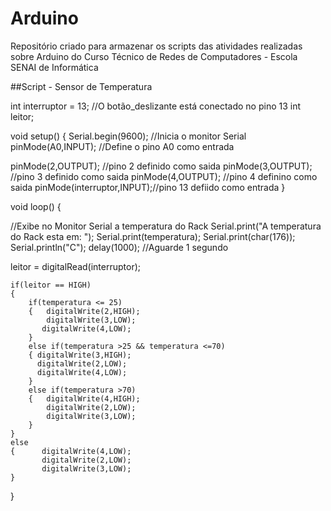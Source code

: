 # Arduino
Repositório criado para armazenar os scripts das atividades realizadas sobre Arduino do Curso Técnico de Redes de Computadores - Escola SENAI de Informática

##Script - Sensor de Temperatura

int interruptor = 13; //O botão_deslizante está conectado no pino 13
int leitor;

void setup() {
  Serial.begin(9600); //Inicia o monitor Serial
  pinMode(A0,INPUT); //Define o pino A0 como entrada

  pinMode(2,OUTPUT); //pino 2 definido como saida
  pinMode(3,OUTPUT); //pino 3 definido como saida
  pinMode(4,OUTPUT); //pino 4 definino como saida
  pinMode(interruptor,INPUT);//pino 13 defiido como entrada
}

void loop() {
 
  //Exibe no Monitor Serial a temperatura do Rack
  Serial.print("A temperatura do Rack esta em: "); 
  Serial.print(temperatura);
  Serial.print(char(176));
  Serial.println("C");
  delay(1000); //Aguarde 1 segundo
    
  leitor = digitalRead(interruptor);

    if(leitor == HIGH)
    {
        if(temperatura <= 25) 
        {   digitalWrite(2,HIGH);
            digitalWrite(3,LOW);
           digitalWrite(4,LOW);
        }
        else if(temperatura >25 && temperatura <=70)
        { digitalWrite(3,HIGH);
          digitalWrite(2,LOW);
          digitalWrite(4,LOW);
        }
        else if(temperatura >70)  
        {   digitalWrite(4,HIGH);
            digitalWrite(2,LOW);
            digitalWrite(3,LOW);
        }   
    }
    else
    {      digitalWrite(4,LOW);
           digitalWrite(2,LOW);
           digitalWrite(3,LOW);  
    }

}
